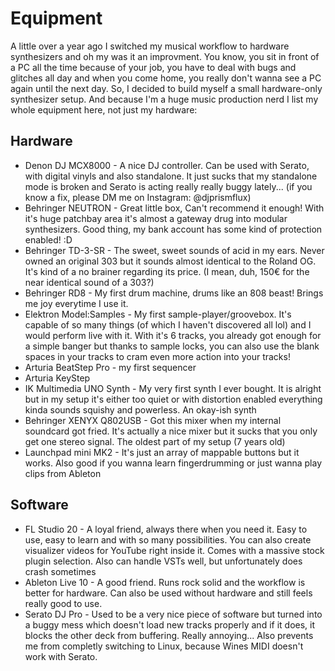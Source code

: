 # Equipment

A little over a year ago I switched my musical workflow to hardware synthesizers and oh my was it an improvment. You know, you sit in front of a PC all the time because of your job, you have to deal with bugs and glitches all day and when you come home, you really don't wanna see a PC again until the next day. So, I decided to build myself a small hardware-only synthesizer setup. And because I'm a huge music production nerd I list my whole equipment here, not just my hardware:

## Hardware

* Denon DJ MCX8000 - A nice DJ controller. Can be used with Serato, with digital vinyls and also standalone. It just sucks that my standalone mode is broken and Serato is acting really really buggy lately... (if you know a fix, please DM me on Instagram: @djprismflux)
* Behringer NEUTRON - Great little box, Can't recommend it enough! With it's huge patchbay area it's almost a gateway drug into modular synthesizers. Good thing, my bank account has some kind of protection enabled! :D
* Behringer TD-3-SR - The sweet, sweet sounds of acid in my ears. Never owned an original 303 but it sounds almost identical to the Roland OG. It's kind of a no brainer regarding its price. (I mean, duh, 150€ for the near identical sound of a 303?)
* Behringer RD8 - My first drum machine, drums like an 808 beast! Brings me joy everytime I use it.
* Elektron Model:Samples - My first sample-player/groovebox. It's capable of so many things (of which I haven't discovered all lol) and I would perform live with it. With it's 6 tracks, you already got enough for a simple banger but thanks to sample locks, you can also use the blank spaces in your tracks to cram even more action into your tracks!
* Arturia BeatStep Pro - my first sequencer
* Arturia KeyStep
* IK Multimedia UNO Synth - My very first synth I ever bought. It is alright but in my setup it's either too quiet or with distortion enabled everything kinda sounds squishy and powerless. An okay-ish synth
* Behringer XENYX Q802USB - Got this mixer when my internal soundcard got fried. It's actually a nice mixer but it sucks that you only get one stereo signal. The oldest part of my setup (7 years old)
* Launchpad mini MK2 - It's just an array of mappable buttons but it works. Also good if you wanna learn fingerdrumming or just wanna play clips from Ableton

## Software

* FL Studio 20 - A loyal friend, always there when you need it. Easy to use, easy to learn and with so many possibilities. You can also create visualizer videos for YouTube right inside it. Comes with a massive stock plugin selection. Also can handle VSTs well, but unfortunately does crash sometimes
* Ableton Live 10 - A good friend. Runs rock solid and the workflow is better for hardware. Can also be used without hardware and still feels really good to use.
* Serato DJ Pro - Used to be a very nice piece of software but turned into a buggy mess which doesn't load new tracks properly and if it does, it blocks the other deck from buffering. Really annoying... Also prevents me from completly switching to Linux, because Wines MIDI doesn't work with Serato.